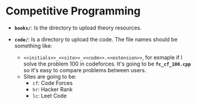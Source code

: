 # Competitive Programming

- **`books/`**: Is the directory to upload theory resources.
  
- **`code/`**: Is a directory to upload the code. The file names should be something like:
  - `<<initials>>_<<site>>_<<code>>.<<extension>>`, for exmaple if I solve the problem 100 in codeforces. It's going to be **`fc_cf_100.cpp`** so it's easy to compare problems between users.
  - Sites are going to be:
    - `cf`: Code Forces
    - `hr`: Hacker Rank
    - `lc`: Leet Code
